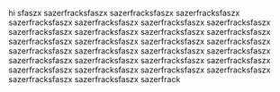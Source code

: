 hi sfaszx
sazerfracksfaszx
sazerfracksfaszx
sazerfracksfaszx
sazerfracksfaszx
sazerfracksfaszx
sazerfracksfaszx
sazerfracksfaszx
sazerfracksfaszx
sazerfracksfaszx
sazerfracksfaszx
sazerfracksfaszx
sazerfracksfaszx
sazerfracksfaszx
sazerfracksfaszx
sazerfracksfaszx
sazerfracksfaszx
sazerfracksfaszx
sazerfracksfaszx
sazerfracksfaszx
sazerfracksfaszx
sazerfracksfaszx
sazerfracksfaszx
sazerfracksfaszx
sazerfracksfaszx
sazerfracksfaszx
sazerfracksfaszx
sazerfracksfaszx
sazerfracksfaszx
sazerfracksfaszx
sazerfrack
